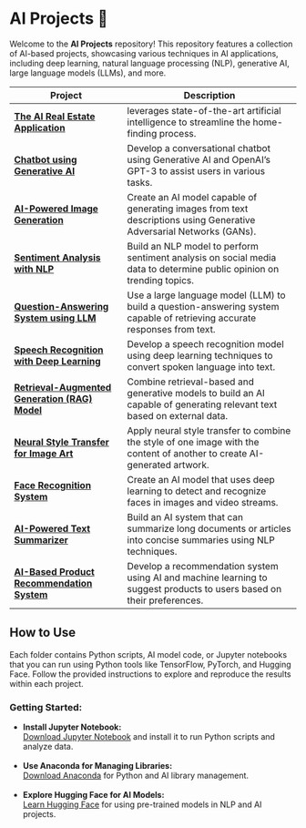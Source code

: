 # AI Projects 🤖

<p>
Welcome to the <strong>AI Projects</strong> repository! This repository features a collection of AI-based projects, showcasing various techniques in AI applications, including deep learning, natural language processing (NLP), generative AI, large language models (LLMs), and more.
</p>

<table>
  <thead>
    <tr>
      <th>Project</th>
      <th>Description</th>
    </tr>
  </thead>
  <tbody>
    <tr>
      <td><a href="https://github.com/erickson-figueroa/ai-real-estate-app"><strong>The AI Real Estate Application</strong></a></td>
      <td>leverages state-of-the-art artificial intelligence to streamline the home-finding process.</td>
    </tr>
    <tr>
      <td><a href="Chatbot_Generative_AI"><strong>Chatbot using Generative AI</strong></a></td>
      <td>Develop a conversational chatbot using Generative AI and OpenAI’s GPT-3 to assist users in various tasks.</td>
    </tr>
    <tr>
      <td><a href="Image_Generation_Model"><strong>AI-Powered Image Generation</strong></a></td>
      <td>Create an AI model capable of generating images from text descriptions using Generative Adversarial Networks (GANs).</td>
    </tr>
    <tr>
      <td><a href="Sentiment_Analysis_Model"><strong>Sentiment Analysis with NLP</strong></a></td>
      <td>Build an NLP model to perform sentiment analysis on social media data to determine public opinion on trending topics.</td>
    </tr>
    <tr>
      <td><a href="LLM_QnA_System"><strong>Question-Answering System using LLM</strong></a></td>
      <td>Use a large language model (LLM) to build a question-answering system capable of retrieving accurate responses from text.</td>
    </tr>
    <tr>
      <td><a href="Voice_Recognition_Model"><strong>Speech Recognition with Deep Learning</strong></a></td>
      <td>Develop a speech recognition model using deep learning techniques to convert spoken language into text.</td>
    </tr>
    <tr>
      <td><a href="RAG_Model_Implementation"><strong>Retrieval-Augmented Generation (RAG) Model</strong></a></td>
      <td>Combine retrieval-based and generative models to build an AI capable of generating relevant text based on external data.</td>
    </tr>
    <tr>
      <td><a href="Style_Transfer_Model"><strong>Neural Style Transfer for Image Art</strong></a></td>
      <td>Apply neural style transfer to combine the style of one image with the content of another to create AI-generated artwork.</td>
    </tr>
    <tr>
      <td><a href="Face_Recognition_System"><strong>Face Recognition System</strong></a></td>
      <td>Create an AI model that uses deep learning to detect and recognize faces in images and video streams.</td>
    </tr>
    <tr>
      <td><a href="AI_Text_Summarizer"><strong>AI-Powered Text Summarizer</strong></a></td>
      <td>Build an AI system that can summarize long documents or articles into concise summaries using NLP techniques.</td>
    </tr>
    <tr>
      <td><a href="Product_Recommendation_System"><strong>AI-Based Product Recommendation System</strong></a></td>
      <td>Develop a recommendation system using AI and machine learning to suggest products to users based on their preferences.</td>
    </tr>
  </tbody>
</table>

<h2>How to Use</h2>
<p>
Each folder contains Python scripts, AI model code, or Jupyter notebooks that you can run using Python tools like TensorFlow, PyTorch, and Hugging Face. Follow the provided instructions to explore and reproduce the results within each project.
</p>

<h3>Getting Started:</h3>
<ul>
    <li>
        <strong>Install Jupyter Notebook:</strong><br>
        <a href="https://jupyter.org/install" target="_blank">Download Jupyter Notebook</a> and install it to run Python scripts and analyze data.
    </li>
    <br>
    <li>
        <strong>Use Anaconda for Managing Libraries:</strong><br>
        <a href="https://www.anaconda.com/products/individual" target="_blank">Download Anaconda</a> for Python and AI library management.
    </li>
    <br>
    <li>
        <strong>Explore Hugging Face for AI Models:</strong><br>
        <a href="https://huggingface.co/" target="_blank">Learn Hugging Face</a> for using pre-trained models in NLP and AI projects.
    </li>
</ul>
